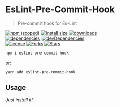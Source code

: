 # EsLint-Pre-Commit-Hook

> Pre-commit hook for Es-Lint

[![npm (scoped)](https://img.shields.io/npm/v/eslint-pre-commit-hook.svg)](https://npmjs.com/package/eslint-pre-commit-hook)
[![install size](https://packagephobia.now.sh/badge?p=eslint-pre-commit-hook)](https://packagephobia.now.sh/result?p=eslint-pre-commit-hook)
[![downloads](https://img.shields.io/npm/dt/eslint-pre-commit-hook.svg)](https://npmjs.com/package/eslint-pre-commit-hook) <br>
[![dependencies](https://david-dm.org/mirismaili/eslint-pre-commit-hook.svg)](https://david-dm.org/mirismaili/eslint-pre-commit-hook)
[![devDependencies](https://david-dm.org/mirismaili/eslint-pre-commit-hook/dev-status.svg)](https://david-dm.org/mirismaili/eslint-pre-commit-hook?type=dev) <br>
[![license](https://img.shields.io/github/license/mirismaili/eslint-pre-commit-hook.svg)](https://github.com/mirismaili/eslint-pre-commit-hook/blob/master/LICENSE)
[![Forks](https://img.shields.io/github/forks/mirismaili/eslint-pre-commit-hook.svg?style=social)](https://github.com/mirismaili/eslint-pre-commit-hook/fork)
[![Stars](https://img.shields.io/github/stars/mirismaili/eslint-pre-commit-hook.svg?style=social)](https://github.com/mirismaili/eslint-pre-commit-hook)

```bash
npm i eslint-pre-commit-hook
```

or:

```bash
yarn add eslint-pre-commit-hook
```

## Usage

*Just install it!*
